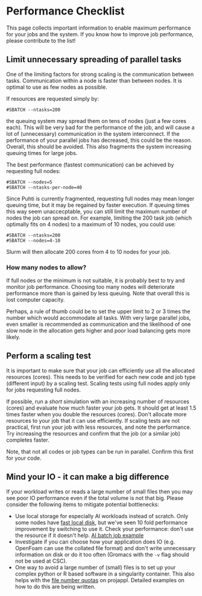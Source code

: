 # Performance Checklist

This page collects important information to enable maximum performance
for your jobs and the system. If you know how to improve job performance,
please contribute to the list!

## Limit unnecessary spreading of parallel tasks
One of the limiting factors for strong scaling is the communication
between tasks. Communication within a node is faster than between
nodes. It is optimal to use as few nodes as possible.

If resources are requested simply by:
```
#SBATCH --ntasks=200
```
the queuing system may spread them on tens of nodes (just a few cores each).
This will be very bad for the performance of the job, and will cause a lot of
(unnecessary) communication in the system interconnect. If the performance of
your parallel jobs has decreased, this could be the reason. 
Overall, this should be avoided. This also
fragments the system increasing queuing times for large jobs.

The best performance (fastest communication) can be achieved by requesting
full nodes:
```
#SBATCH --nodes=5
#SBATCH --ntasks-per-node=40
```
Since Puhti is currently fragmented, requesting full nodes may mean longer queuing
time, but it may be regained by faster execution. If queuing times this way seem
unaccecptable, you can still limit the maximum number of nodes the job can spread on.
For example, limiting the 200 task job (which optimally fits on 4 nodes) to a maximum
of 10 nodes, you could use:

```
#SBATCH --ntasks=200
#SBATCH --nodes=4-10
```
Slurm will then allocate 200 cores from 4 to 10 nodes for your job.

### How many nodes to allow?
If full nodes or the minimum is not suitable, it is probably best to try
and monitor job performance. Choosing too many nodes will deteriorate
performance more than is gained by less queuing. Note that overall this is lost
computer capacity.

Perhaps, a rule of thumb could be
to set the upper limit to 2 or 3 times the number which would accommodate
all tasks. With very large parallel jobs, even smaller is recommended as
communication and the likelihood of one slow node in the allocation gets
higher and poor load balancing gets more likely.

## Perform a scaling test
It is important to make sure that your job can efficiently use
all the allocated resources (cores). This needs to be verified for
each new code and job type (different input) by a scaling test.
Scaling tests using full nodes apply only for jobs requesting
full nodes.

If possible, run a _short_ simulation with an increasing number of resources (cores)
and evaluate how much faster your job gets. It should get at least
1.5 times faster when you double the resources (cores). Don't allocate
more resources to your job that it can use efficiently. If scaling tests are not
practical, first run your job with less resources, and note the performance.
Try increasing the resources and confirm that the job (or a similar job)
completes faster.

Note, that not all codes or job types can be run in parallel. Confirm this first
for your code.

## Mind your IO - it can make a big difference

If your workload writes or reads a large number of small files then you may see poor IO performance
even if the total volume is not that big. Please consider the following items to mitigate potential bottlenecks:

* Use local storage for especially AI workloads instead of scratch. Only some nodes have
 [fast local disk](../creating-job-scripts/#local-storage), but we've seen
  10 fold performance improvement by switching to use it. Check your performance: don't
  use the resource if it doesn't help. [AI batch job example](../../../support/tutorials/gpu-ml/#data-storage)
* Investigate if you can choose how your application does IO (e.g. OpenFoam can use the collated file format) and don't write unnecessary  information on disk or do it too often (Gromacs with the `-v` flag should not be used at CSC).
* One way to avoid a large number of (small) files is to set up your complex python or R
 based software in a singularity container. This also helps with the [file number quotas](../../disk/) on projappl. Detailed examples on how to do this are being written.
